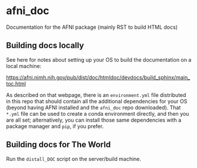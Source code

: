 # afni_doc
Documentation for the AFNI package (mainly RST to build HTML docs)

## Building docs locally

See here for notes about setting up your OS to build the documentation on a local machine:

https://afni.nimh.nih.gov/pub/dist/doc/htmldoc/devdocs/build_sphinx/main_toc.html

As described on that webpage, there is an ``environment.yml`` file distributed in this 
repo that should contain all the additional dependencies for your OS (beyond having AFNI 
installed and the ``afni_doc`` repo downloaded).  That ``*.yml`` file can be used to create
a conda environment directly, and then you are all set;  alternatively, you can install those same
dependencies with a package manager and ``pip``, if you prefer.

## Building docs for The World

Run the ``distall_DOC`` script on the server/build machine.
